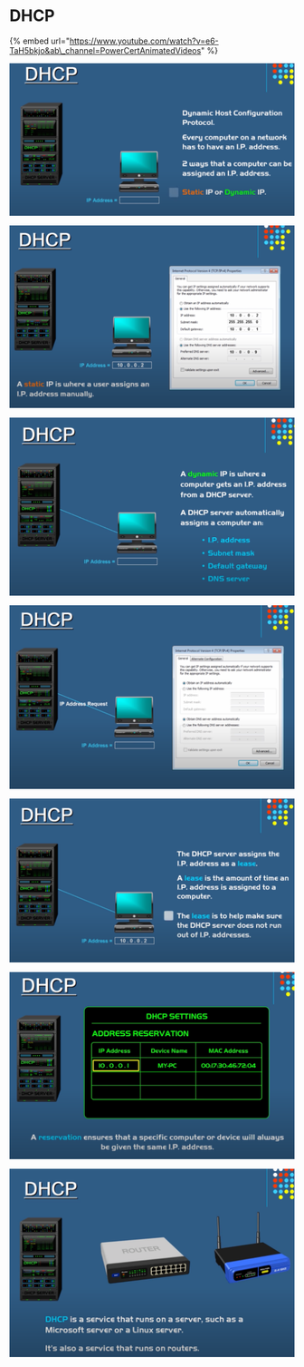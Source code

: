 # DHCP

{% embed url="https://www.youtube.com/watch?v=e6-TaH5bkjo&ab\_channel=PowerCertAnimatedVideos" %}

![](../.gitbook/assets/image%20%2850%29.png)

![](../.gitbook/assets/image%20%2871%29.png)



![](../.gitbook/assets/image%20%2867%29.png)

![](../.gitbook/assets/image%20%2864%29.png)

![](../.gitbook/assets/image%20%2861%29.png)

![](../.gitbook/assets/image%20%2841%29.png)

![](../.gitbook/assets/image%20%2872%29.png)

















